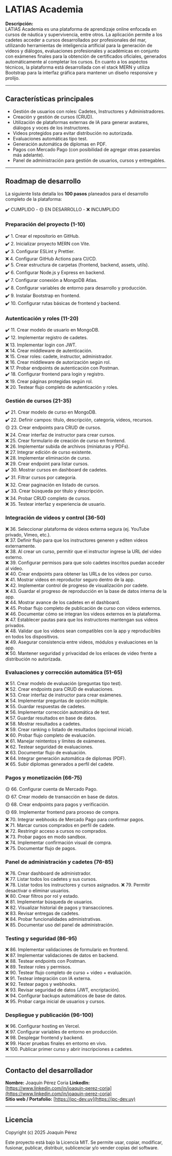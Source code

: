# LATIAS Academia

**Descripción:**  
LATIAS Academia es una plataforma de aprendizaje online enfocada en cursos de náutica y supervivencia, entre otros. La aplicación permite a los cadetes acceder a cursos desarrollados por profesionales del mar, utilizando herramientas de inteligencia artíficial para la generación de videos y diálogos, evaluaciones profesionales y académicas en conjunto con exámenes finales para la obtención de certificados oficiales, generados automáticamente al completar los cursos. En cuanto a los aspéctos técnicos, la plataforma está desarrollada con el stack MERN y utiliza Bootstrap para la interfaz gráfica para mantener un diseño responsive y prolijo.

---

## Características principales

- Gestión de usuarios con roles: Cadetes, Instructores y Administradores.  
- Creación y gestión de cursos (CRUD).  
- Utilización de plataformas externas de IA para generar avatares, diálogos y voces de los instructores.  
- Videos protegidos para evitar distribución no autorizada.  
- Evaluaciones automáticas tipo test.  
- Generación automática de diplomas en PDF.  
- Pagos con Mercado Pago (con posibilidad de agregar otras pasarelas más adelante).  
- Panel de administración para gestión de usuarios, cursos y entregables.  

---

## Roadmap de desarrollo

La siguiente lista detalla los **100 pasos** planeados para el desarrollo completo de la plataforma:

✔️ CUMPLIDO - 🟡 EN DESARROLLO - ❌ INCUMPLIDO

### Preparación del proyecto (1-10)
✔️ 1. Crear el repositorio en GitHub.  
✔️ 2. Inicializar proyecto MERN con Vite.  
✔️ 3. Configurar ESLint y Prettier.  
❌ 4. Configurar GitHub Actions para CI/CD.  
✔️ 5. Crear estructura de carpetas (frontend, backend, assets, utils).  
✔️ 6. Configurar Node.js y Express en backend.  
✔️ 7. Configurar conexión a MongoDB Atlas.  
✔️ 8. Configurar variables de entorno para desarrollo y producción.  
✔️ 9. Instalar Bootstrap en frontend.  
✔️ 10. Configurar rutas básicas de frontend y backend.  

### Autenticación y roles (11-20)
✔️ 11. Crear modelo de usuario en MongoDB.  
✔️ 12. Implementar registro de cadetes.  
❌ 13. Implementar login con JWT.  
❌ 14. Crear middleware de autenticación.  
❌ 15. Crear roles: cadete, instructor, administrador.  
❌ 16. Crear middleware de autorización según rol.  
❌ 17. Probar endpoints de autenticación con Postman.  
✔️ 18. Configurar frontend para login y registro.  
❌ 19. Crear páginas protegidas según rol.  
❌ 20. Testear flujo completo de autenticación y roles.  

### Gestión de cursos (21-35)
✔️ 21. Crear modelo de curso en MongoDB.  
✔️ 22. Definir campos: título, descripción, categoría, videos, recursos.  
🟡 23. Crear endpoints para CRUD de cursos.  
❌ 24. Crear interfaz de instructor para crear cursos.  
❌ 25. Crear formulario de creación de curso en frontend.  
❌ 26. Implementar subida de archivos (miniaturas y PDFs).  
❌ 27. Integrar edición de curso existente.  
❌ 28. Implementar eliminación de curso.  
❌ 29. Crear endpoint para listar cursos.  
✔️ 30. Mostrar cursos en dashboard de cadetes.  
✔️ 31. Filtrar cursos por categoría.  
❌ 32. Crear paginación en listado de cursos.  
✔️ 33. Crear búsqueda por título y descripción.  
❌ 34. Probar CRUD completo de cursos.  
❌ 35. Testear interfaz y experiencia de usuario.  

### Integración de videos y control (36-50)
❌ 36. Seleccionar plataforma de videos externa segura (ej. YouTube privado, Vimeo, etc.).  
❌ 37. Definir flujo para que los instructores generen y editen videos externamente.  
❌ 38. Al crear un curso, permitir que el instructor ingrese la URL del video externo.  
❌ 39. Configurar permisos para que solo cadetes inscritos puedan acceder al video.  
❌ 40. Crear endpoints para obtener las URLs de los videos por curso.  
❌ 41. Mostrar videos en reproductor seguro dentro de la app.  
❌ 42. Implementar control de progreso de visualización por cadete.  
❌ 43. Guardar el progreso de reproducción en la base de datos interna de la app.  
❌ 44. Mostrar avance de los cadetes en el dashboard.  
❌ 45. Probar flujo completo de publicación de curso con videos externos.  
❌ 46. Documentar cómo se integran los videos externos en la plataforma.  
❌ 47. Establecer pautas para que los instructores mantengan sus videos privados.  
❌ 48. Validar que los videos sean compatibles con la app y reproducibles en todos los dispositivos.  
❌ 49. Asegurar consistencia entre videos, módulos y evaluaciones en la app.  
❌ 50. Mantener seguridad y privacidad de los enlaces de video frente a distribución no autorizada.  

### Evaluaciones y corrección automática (51-65)
❌ 51. Crear modelo de evaluación (preguntas tipo test).  
❌ 52. Crear endpoints para CRUD de evaluaciones.  
❌ 53. Crear interfaz de instructor para crear exámenes.  
❌ 54. Implementar preguntas de opción múltiple.  
❌ 55. Guardar respuestas de cadetes.  
❌ 56. Implementar corrección automática de test.  
❌ 57. Guardar resultados en base de datos.  
❌ 58. Mostrar resultados a cadetes.  
❌ 59. Crear ranking o listado de resultados (opcional inicial).  
❌ 60. Probar flujo completo de evaluación.  
❌ 61. Manejar reintentos y límites de exámenes.  
❌ 62. Testear seguridad de evaluaciones.  
❌ 63. Documentar flujo de evaluación.  
❌ 64. Integrar generación automática de diplomas (PDF).  
❌ 65. Subir diplomas generados a perfil del cadete.  

### Pagos y monetización (66-75)
🟡 66. Configurar cuenta de Mercado Pago.  
🟡 67. Crear modelo de transacción en base de datos.  
🟡 68. Crear endpoints para pagos y verificación.  
🟡 69. Implementar frontend para proceso de compra.  
❌ 70. Integrar webhooks de Mercado Pago para confirmar pagos.  
❌ 71. Marcar cursos comprados en perfil de cadete.  
❌ 72. Restringir acceso a cursos no comprados.  
❌ 73. Probar pagos en modo sandbox.  
❌ 74. Implementar confirmación visual de compra.  
❌ 75. Documentar flujo de pagos.  

### Panel de administración y cadetes (76-85)
❌ 76. Crear dashboard de administrador.  
❌ 77. Listar todos los cadetes y sus cursos.  
❌ 78. Listar todos los instructores y cursos asignados.
❌ 79. Permitir desactivar o eliminar usuarios.  
❌ 80. Crear filtros por rol y estado.  
❌ 81. Implementar búsqueda de usuarios.  
❌ 82. Visualizar historial de pagos y transacciones.  
❌ 83. Revisar entregas de cadetes.  
❌ 84. Probar funcionalidades administrativas.  
❌ 85. Documentar uso del panel de administración.  

### Testing y seguridad (86-95)
❌ 86. Implementar validaciones de formulario en frontend.  
❌ 87. Implementar validaciones de datos en backend.  
❌ 88. Testear endpoints con Postman.  
❌ 89. Testear roles y permisos.  
❌ 90. Testear flujo completo de curso + video + evaluación.  
❌ 91. Testear integración con IA externa.  
❌ 92. Testear pagos y webhooks.  
❌ 93. Revisar seguridad de datos (JWT, encriptación).  
❌ 94. Configurar backups automáticos de base de datos.  
❌ 95. Probar carga inicial de usuarios y cursos.  

### Despliegue y publicación (96-100)
❌ 96. Configurar hosting en Vercel.  
❌ 97. Configurar variables de entorno en producción.  
❌ 98. Desplegar frontend y backend.  
❌ 99. Hacer pruebas finales en entorno en vivo.  
❌ 100. Publicar primer curso y abrir inscripciones a cadetes.  

---

## Contacto del desarrollador

**Nombre:** Joaquín Pérez Coria 
**LinkedIn:** [https://www.linkedin.com/in/joaquin-perez-coria](https://www.linkedin.com/in/joaquin-perez-coria)  
**Sitio web / Portafolio:** [https://jpc-dev.uy](https://jpc-dev.uy)  

---

## Licencia

Copyright (c) 2025 Joaquín Pérez

Este proyecto está bajo la Licencia MIT.
Se permite usar, copiar, modificar, fusionar, publicar, distribuir, sublicenciar y/o vender copias del software. 